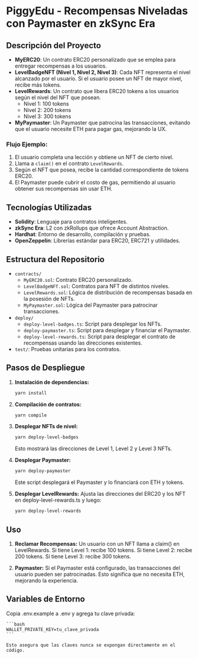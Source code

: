 # PiggyEdu - Recompensas Niveladas con Paymaster en zkSync Era

## Descripción del Proyecto

* **MyERC20**: Un contrato ERC20 personalizado que se emplea para entregar recompensas a los usuarios.
* **LevelBadgeNFT (Nivel 1, Nivel 2, Nivel 3)**: Cada NFT representa el nivel alcanzado por el usuario. Si el usuario posee un NFT de mayor nivel, recibe más tokens.
* **LevelRewards**: Un contrato que libera ERC20 tokens a los usuarios según el nivel del NFT que posean.
   * Nivel 1: 100 tokens
   * Nivel 2: 200 tokens
   * Nivel 3: 300 tokens
* **MyPaymaster**: Un Paymaster que patrocina las transacciones, evitando que el usuario necesite ETH para pagar gas, mejorando la UX.

### Flujo Ejemplo:

1. El usuario completa una lección y obtiene un NFT de cierto nivel.
2. Llama a `claim()` en el contrato `LevelRewards`.
3. Según el NFT que posea, recibe la cantidad correspondiente de tokens ERC20.
4. El Paymaster puede cubrir el costo de gas, permitiendo al usuario obtener sus recompensas sin usar ETH.

## Tecnologías Utilizadas

* **Solidity**: Lenguaje para contratos inteligentes.
* **zkSync Era**: L2 con zkRollups que ofrece Account Abstraction.
* **Hardhat**: Entorno de desarrollo, compilación y pruebas.
* **OpenZeppelin**: Librerías estándar para ERC20, ERC721 y utilidades.

## Estructura del Repositorio

* `contracts/`
   * `MyERC20.sol`: Contrato ERC20 personalizado.
   * `LevelBadgeNFT.sol`: Contratos para NFT de distintos niveles.
   * `LevelRewards.sol`: Lógica de distribución de recompensas basada en la posesión de NFTs.
   * `MyPaymaster.sol`: Lógica del Paymaster para patrocinar transacciones.
* `deploy/`
   * `deploy-level-badges.ts`: Script para desplegar los NFTs.
   * `deploy-paymaster.ts`: Script para desplegar y financiar el Paymaster.
   * `deploy-level-rewards.ts`: Script para desplegar el contrato de recompensas usando las direcciones existentes.
* `test/`: Pruebas unitarias para los contratos.

## Pasos de Despliegue

1. **Instalación de dependencias:**

   ```bash
   yarn install
   ```


2. **Compilación de contratos:**

    ```bash
   yarn compile
   ```

3. **Desplegar NFTs de nivel:**

    ```bash
   yarn deploy-level-badges
   ```
    Esto mostrará las direcciones de Level 1, Level 2 y Level 3 NFTs.

4. **Desplegar Paymaster:**

    ```bash
   yarn deploy-paymaster
   ```
    Este script desplegará el Paymaster y lo financiará con ETH y tokens.

5. **Desplegar LevelRewards:** Ajusta las direcciones del ERC20 y los NFT en deploy-level-rewards.ts y luego:

    ```bash
   yarn deploy-level-rewards
   ```

## Uso

1. **Reclamar Recompensas:** Un usuario con un NFT llama a claim() en LevelRewards.
    Si tiene Level 1: recibe 100 tokens.
    Si tiene Level 2: recibe 200 tokens.
    Si tiene Level 3: recibe 300 tokens.

2. **Paymaster:** Si el Paymaster está configurado, las transacciones del usuario pueden ser patrocinadas. Esto significa que no necesita ETH, mejorando la experiencia.

## Variables de Entorno
Copia .env.example a .env y agrega tu clave privada:

    ```bash
    WALLET_PRIVATE_KEY=tu_clave_privada
    ```

    Esto asegura que las claves nunca se expongan directamente en el código.
    